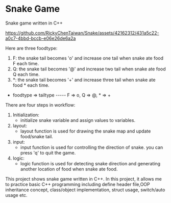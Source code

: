 
# Snake Game
Snake game written in C++

https://github.com/RickyChenTaiwan/Snake/assets/42162312/431a5c22-a0c7-4bbd-bccb-e06e26de6a2a

Here are three foodtype:
1. F: the snake tail becomes 'o' and increase one tail when snake ate food F each time.
2. Q: the snake tail becomes '@' and increase two tail when snake ate food Q each time.
3. *: the snake tail becomes '+' and increase three tail when snake ate food * each time.
* foodtype => tailtype ----- F => o, Q => @, * => +

There are four steps in workflow:
1. Initialization:
   * initialize snake variable and assign values to variables. 
2. layout:
   * layout function is used for drawing the snake map and update food/snake tail.
4. input:
   * input function is used for controlling the direction of snake. you can press 'q' to quit the game.
6. logic:
   * logic function is used for detecting snake direction and generating another location of food when snake ate food.


This project shows snake game written in C++. In this project, it allows me to practice basic C++ programming including define header file,OOP inheritance concept, class/object implementation, struct usage, switch/auto usage etc.
